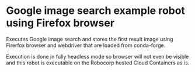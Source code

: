 # Google image search example robot using Firefox browser

Executes Google image search and stores the first result image using Firerfox browser and webdriver that are loaded from conda-forge.

Execution is done in fully headless mode so browser will not even be visible and this robot is executable on the Robocorp hosted Cloud Containers as is.

